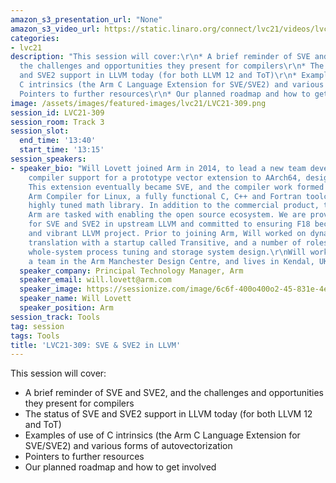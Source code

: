 ```yaml
---
amazon_s3_presentation_url: "None"
amazon_s3_video_url: https://static.linaro.org/connect/lvc21/videos/lvc21-309.mp4
categories:
- lvc21
description: "This session will cover:\r\n* A brief reminder of SVE and SVE2, and
  the challenges and opportunities they present for compilers\r\n* The status of SVE
  and SVE2 support in LLVM today (for both LLVM 12 and ToT)\r\n* Examples of use of
  C intrinsics (the Arm C Language Extension for SVE/SVE2) and various forms of autovectorization\r\n*
  Pointers to further resources\r\n* Our planned roadmap and how to get involved"
image: /assets/images/featured-images/lvc21/LVC21-309.png
session_id: LVC21-309
session_room: Track 3
session_slot:
  end_time: '13:40'
  start_time: '13:15'
session_speakers:
- speaker_bio: "Will Lovett joined Arm in 2014, to lead a new team developing LLVM
    compiler support for a prototype vector extension to AArch64, designed for HPC.
    This extension eventually became SVE, and the compiler work formed the basis of
    Arm Compiler for Linux, a fully functional C, C++ and Fortran toolchain with a
    highly tuned math library. In addition to the commercial product, the team at
    Arm are tasked with enabling the open source ecosystem. We are providing support
    for SVE and SVE2 in upstream LLVM and committed to ensuring F18 becomes a healthy
    and vibrant LLVM project. Prior to joining Arm, Will worked on dynamic binary
    translation with a startup called Transitive, and a number of roles for IBM, including
    whole-system process tuning and storage system design.\r\nWill works as part of
    a team in the Arm Manchester Design Centre, and lives in Kendal, UK"
  speaker_company: Principal Technology Manager, Arm
  speaker_email: will.lovett@arm.com
  speaker_image: https://sessionize.com/image/6c6f-400o400o2-45-831e-4e77-9d20-f11000a6f025.4d664ad9-9fd4-4bcd-b9d6-0e83c743b280.jpg
  speaker_name: Will Lovett
  speaker_position: Arm
session_track: Tools
tag: session
tags: Tools
title: 'LVC21-309: SVE & SVE2 in LLVM'
---
```


This session will cover:
* A brief reminder of SVE and SVE2, and the challenges and opportunities they present for compilers
* The status of SVE and SVE2 support in LLVM today (for both LLVM 12 and ToT)
* Examples of use of C intrinsics (the Arm C Language Extension for SVE/SVE2) and various forms of autovectorization
* Pointers to further resources
* Our planned roadmap and how to get involved